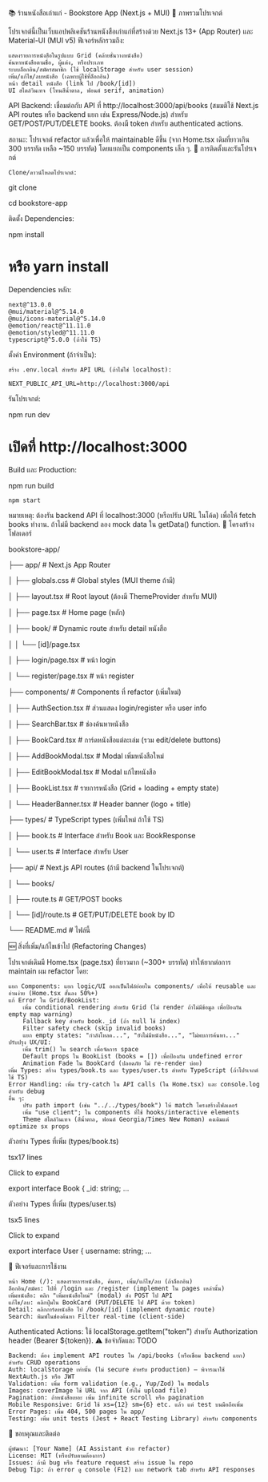 📚 ร้านหนังสือเก่าแก่ - Bookstore App (Next.js + MUI)
📖 ภาพรวมโปรเจกต์

โปรเจกต์นี้เป็นเว็บแอปพลิเคชันร้านหนังสือเก่าแก่ที่สร้างด้วย Next.js 13+ (App Router) และ Material-UI (MUI v5) ฟีเจอร์หลักรวมถึง:

    แสดงรายการหนังสือในรูปแบบ Grid (คล้ายชั้นวางหนังสือ)
    ค้นหาหนังสือตามชื่อ, ผู้แต่ง, หรือประเภท
    ระบบล็อกอิน/สมัครสมาชิก (ใช้ localStorage สำหรับ user session)
    เพิ่ม/แก้ไข/ลบหนังสือ (เฉพาะผู้ใช้ที่ล็อกอิน)
    หน้า detail หนังสือ (link ไป /book/[id])
    UI สไตล์วินเทจ (โทนสีน้ำตาล, ฟอนต์ serif, animation)

API Backend: เชื่อมต่อกับ API ที่ http://localhost:3000/api/books (สมมติใช้ Next.js API routes หรือ backend แยก เช่น Express/Node.js) สำหรับ GET/POST/PUT/DELETE books. ต้องมี token สำหรับ authenticated actions.

สถานะ: โปรเจกต์ refactor แล้วเพื่อให้ maintainable ดีขึ้น (จาก Home.tsx เดิมที่ยาวเกิน 300 บรรทัด เหลือ ~150 บรรทัด) โดยแยกเป็น components เล็ก ๆ.
🚀 การติดตั้งและรันโปรเจกต์

    Clone/ดาวน์โหลดโปรเจกต์:

git clone <your-repo-url>

cd bookstore-app

ติดตั้ง Dependencies:

npm install

# หรือ yarn install

Dependencies หลัก:

    next@^13.0.0
    @mui/material@^5.14.0
    @mui/icons-material@^5.14.0
    @emotion/react@^11.11.0
    @emotion/styled@^11.11.0
    typescript@^5.0.0 (ถ้าใช้ TS)

ตั้งค่า Environment (ถ้าจำเป็น):

    สร้าง .env.local สำหรับ API URL (ถ้าไม่ใช่ localhost):

    NEXT_PUBLIC_API_URL=http://localhost:3000/api

รันโปรเจกต์:

npm run dev

# เปิดที่ http://localhost:3000

Build และ Production:

npm run build

    npm start

หมายเหตุ: ต้องรัน backend API ที่ localhost:3000 (หรือปรับ URL ในโค้ด) เพื่อให้ fetch books ทำงาน. ถ้าไม่มี backend ลอง mock data ใน getData() function.
📁 โครงสร้างโฟลเดอร์

bookstore-app/

├── app/                  # Next.js App Router

│   ├── globals.css       # Global styles (MUI theme ถ้ามี)

│   ├── layout.tsx        # Root layout (ต้องมี ThemeProvider สำหรับ MUI)

│   ├── page.tsx          # Home page (หลัก)

│   ├── book/             # Dynamic route สำหรับ detail หนังสือ

│   │   └── [id]/page.tsx

│   ├── login/page.tsx    # หน้า login

│   └── register/page.tsx # หน้า register

├── components/           # Components ที่ refactor (เพิ่มใหม่)

│   ├── AuthSection.tsx   # ส่วนแสดง login/register หรือ user info

│   ├── SearchBar.tsx     # ช่องค้นหาหนังสือ

│   ├── BookCard.tsx      # การ์ดหนังสือแต่ละเล่ม (รวม edit/delete buttons)

│   ├── AddBookModal.tsx  # Modal เพิ่มหนังสือใหม่

│   ├── EditBookModal.tsx # Modal แก้ไขหนังสือ

│   ├── BookList.tsx      # รายการหนังสือ (Grid + loading + empty state)

│   └── HeaderBanner.tsx  # Header banner (logo + title)

├── types/                # TypeScript types (เพิ่มใหม่ ถ้าใช้ TS)

│   ├── book.ts           # Interface สำหรับ Book และ BookResponse

│   └── user.ts           # Interface สำหรับ User

├── api/                  # Next.js API routes (ถ้ามี backend ในโปรเจกต์)

│   └── books/

│       ├── route.ts      # GET/POST books

│       └── [id]/route.ts # GET/PUT/DELETE book by ID

└── README.md             # ไฟล์นี้

🆕 สิ่งที่เพิ่ม/แก้ไขเข้าไป (Refactoring Changes)

โปรเจกต์เดิมมี Home.tsx (page.tsx) ที่ยาวมาก (~300+ บรรทัด) ทำให้ยากต่อการ maintain ผม refactor โดย:

    แยก Components: แยก logic/UI ออกเป็นไฟล์ย่อยใน components/ เพื่อให้ reusable และอ่านง่าย (Home.tsx สั้นลง 50%+)
    แก้ Error ใน Grid/BookList:
        เพิ่ม conditional rendering สำหรับ Grid (ไม่ render ถ้าไม่มีข้อมูล เพื่อป้องกัน empty map warning)
        Fallback key สำหรับ book._id (ถ้า null ใช้ index)
        Filter safety check (skip invalid books)
        แยก empty states: "กำลังโหลด...", "ยังไม่มีหนังสือ...", "ไม่พบการค้นหา..."
    ปรับปรุง UX/UI:
        เพิ่ม trim() ใน search เพื่อจัดการ space
        Default props ใน BookList (books = []) เพื่อป้องกัน undefined error
        Animation Fade ใน BookCard (ปลอดภัย ไม่ re-render บ่อย)
    เพิ่ม Types: สร้าง types/book.ts และ types/user.ts สำหรับ TypeScript (ถ้าโปรเจกต์ใช้ TS)
    Error Handling: เพิ่ม try-catch ใน API calls (ใน Home.tsx) และ console.log สำหรับ debug
    อื่น ๆ:
        ปรับ path import (เช่น "../../types/book") ให้ match โครงสร้างโฟลเดอร์
        เพิ่ม "use client"; ใน components ที่ใช้ hooks/interactive elements
        Theme สไตล์วินเทจ (สีน้ำตาล, ฟอนต์ Georgia/Times New Roman) คงเดิมแต่ optimize sx props

ตัวอย่าง Types ที่เพิ่ม (types/book.ts)

tsx17 lines

Click to expand

export interface Book {
_id: string;
...

ตัวอย่าง Types ที่เพิ่ม (types/user.ts)

tsx5 lines

Click to expand

export interface User {
username: string;
...

🔧 ฟีเจอร์และการใช้งาน

    หน้า Home (/): แสดงรายการหนังสือ, ค้นหา, เพิ่ม/แก้ไข/ลบ (ถ้าล็อกอิน)
    ล็อกอิน/สมัคร: ไปที่ /login และ /register (implement ใน pages เหล่านั้น)
    เพิ่มหนังสือ: คลิก "เพิ่มหนังสือใหม่" (modal) ส่ง POST ไป API
    แก้ไข/ลบ: คลิกปุ่มใน BookCard (PUT/DELETE ไป API ด้วย token)
    Detail: คลิกการ์ดหนังสือ ไป /book/[id] (implement dynamic route)
    Search: พิมพ์ในช่องค้นหา Filter real-time (client-side)

Authenticated Actions: ใช้ localStorage.getItem("token") สำหรับ Authorization header (Bearer ${token}).
⚠️ ข้อจำกัดและ TODO

    Backend: ต้อง implement API routes ใน /api/books (หรือเชื่อม backend แยก) สำหรับ CRUD operations
    Auth: localStorage เท่านั้น (ไม่ secure สำหรับ production) – พิจารณาใช้ NextAuth.js หรือ JWT
    Validation: เพิ่ม form validation (e.g., Yup/Zod) ใน modals
    Images: coverImage ใช้ URL จาก API (ยังไม่ upload file)
    Pagination: ถ้าหนังสือเยอะ เพิ่ม infinite scroll หรือ pagination
    Mobile Responsive: Grid ใช้ xs={12} sm={6} etc. แล้ว แต่ test บนมือถือเพิ่ม
    Error Pages: เพิ่ม 404, 500 pages ใน app/
    Testing: เพิ่ม unit tests (Jest + React Testing Library) สำหรับ components

🤝 ขอบคุณและติดต่อ

    ผู้พัฒนา: [Your Name] (AI Assistant ช่วย refactor)
    License: MIT (หรือปรับตามต้องการ)
    Issues: ถ้ามี bug หรือ feature request สร้าง issue ใน repo
    Debug Tip: ถ้า error ดู console (F12) และ network tab สำหรับ API responses
